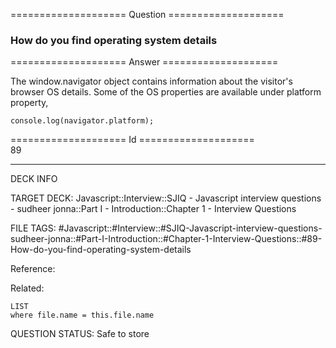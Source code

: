 ==================== Question ====================  

### How do you find operating system details  

==================== Answer ====================  

The window.navigator object contains information about the visitor's browser OS details. Some of the OS properties are available under platform property,

<!-- codeblock-start -->
<pre><code class="hljs language-javascript"><span class="hljs-variable language_">console</span>.<span class="hljs-title function_">log</span>(navigator.<span class="hljs-property">platform</span>);
</code></pre>
<!-- codeblock-end -->

==================== Id ====================  
89

---

DECK INFO

TARGET DECK: Javascript::Interview::SJIQ - Javascript interview questions - sudheer jonna::Part I - Introduction::Chapter 1 - Interview Questions

FILE TAGS: #Javascript::#Interview::#SJIQ-Javascript-interview-questions-sudheer-jonna::#Part-I-Introduction::#Chapter-1-Interview-Questions::#89-How-do-you-find-operating-system-details

Reference:

Related:

```dataview
LIST
where file.name = this.file.name
```

QUESTION STATUS: Safe to store
